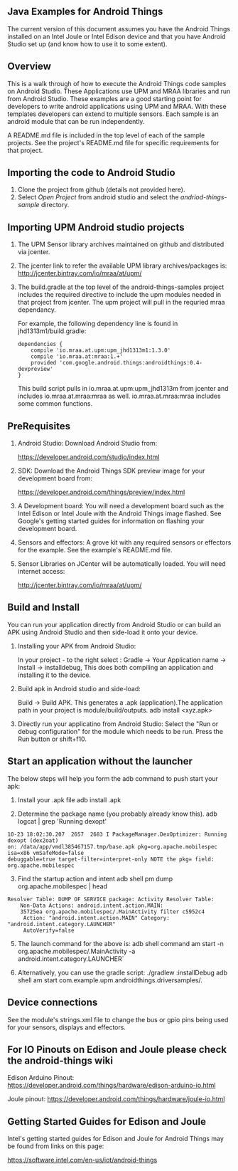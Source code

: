 Java Examples for Android Things
--------------------------------

The current version of this document assumes you have the Android Things installed on an
Intel Joule or Intel Edison device and that you have Android Studio set up (and know how to use
it to some extent).

Overview
--------
This is a walk through of how to execute the Android Things code samples on Android
Studio.  These Applications use UPM and MRAA libraries and run from Android Studio. These
examples are a good starting point for developers to write android applications using UPM
and MRAA. With these templates developers can extend to multiple sensors. Each sample is
an android module that can be run independently.

A README.md file is included in the top level of each of the sample projects. See the
project's README.md file for specific requirements for that project.


Importing the code to Android Studio
------------------------------------

1. Clone the project from github (details not provided here).
2. Select _Open Project_ from android studio and select the _andriod-things-sample_ directory.


Importing UPM Android studio projects
-------------------------------------

1. The UPM Sensor library archives maintained on github and distributed via jcenter.

2. The jcenter link to refer the available UPM library archives/packages is:
   http://jcenter.bintray.com/io/mraa/at/upm/

3. The build.gradle at the top level of the android-things-samples project includes the
   required directive to include the upm modules needed in that project from jcenter. The
   upm project will pull in the requried mraa dependancy.

   For example, the following dependency line is found in jhd1313m1/build.gradle:

   ````
   dependencies {
       compile 'io.mraa.at.upm:upm_jhd1313m1:1.3.0'
       compile 'io.mraa.at:mraa:1.+'
       provided 'com.google.android.things:androidthings:0.4-devpreview'
   }
    ````

   This build script pulls in io.mraa.at.upm:upm_jhd1313m from jcenter and includes io.mraa.at.mraa:mraa
   as well. io.mraa.at.mraa:mraa includes some common functions.


PreRequisites
-------------
1. Android Studio: Download Android Studio from:

   https://developer.android.com/studio/index.html

2. SDK: Download the Android Things SDK preview image for your development board from:

   https://developer.android.com/things/preview/index.html

3. A Development board: You will need a development board such as the Intel Edison or Intel Joule
   with the Android Things image flashed. See Google's getting started guides for information on
   flashing  your development board.

4. Sensors and effectors: A grove kit with any required sensors or effectors for the example.
   See the example's README.md file.

5. Sensor Libraries on JCenter will be automatically loaded. You will need internet access:

   http://jcenter.bintray.com/io/mraa/at/upm/


Build and Install
-----------------

You can run your application directly from Android Studio or can build an APK using Android Studio
and then side-load it onto your device.

1. Installing your APK from Android Studio:

    In your project - to the right select :
    Gradle -> Your Application name -> Install -> installdebug,
    This does both compiling an application and installing it to the device.

2. Build apk in Android studio and side-load:

    Build -> Build APK.
    This generates a .apk (application).The application path in your project is
    module/build/outputs.
      adb install <xyz.apk>

3. Directly run your applicatino from Android Studio:
    Select the "Run or debug configuration" for the module which needs to be run.
    Press the Run button or shift+f10.


Start an application without the launcher
-----------------------------------------

The below steps will help you form the adb command to push start your apk:

1. Install your .apk file
   adb install <filename>.apk

2. Determine the package name (you probably already know this).
   adb logcat | grep 'Running dexopt'
 ````
 10-23 18:02:30.207  2657  2683 I PackageManager.DexOptimizer: Running dexopt (dex2oat)
 on: /data/app/vmdl385467157.tmp/base.apk pkg=org.apache.mobilespec isa=x86 vmSafeMode=false
 debuggable=true target-filter=interpret-only NOTE the pkg= field: org.apache.mobilespec
 ````

3. Find the startup action and intent
   adb shell pm dump org.apache.mobilespec | head
 ````
 Resolver Table: DUMP OF SERVICE package: Activity Resolver Table:
	 Non-Data Actions: android.intent.action.MAIN:
	 35725ea org.apache.mobilespec/.MainActivity filter c5952c4
	  Action: "android.intent.action.MAIN" Category: "android.intent.category.LAUNCHER"
	  AutoVerify=false
 ````

5. The launch command for the above is:
   adb shell command am start -n org.apache.mobilespec/.MainActivity -a android.intent.category.LAUNCHER`

6. Alternatively, you can use the gradle script:
   ./gradlew <module>:installDebug adb shell am start com.example.upm.androidthings.driversamples/.<ModuleActivity>


Device connections
------------------
See the module's strings.xml file to change the bus or gpio pins being used for your sensors,
displays and effectors.


For IO Pinouts on Edison and Joule please check the android-things wiki
-----------------------------------------------------------------------
Edison Arduino Pinout: https://developer.android.com/things/hardware/edison-arduino-io.html

Joule pinout: https://developer.android.com/things/hardware/joule-io.html


Getting Started Guides for Edison and Joule
-------------------------------------------
Intel's getting started guides for Edison and Joule for Android Things may be found from
links on this page:

  https://software.intel.com/en-us/iot/android-things

